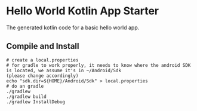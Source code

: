 # Hello World Kotlin App Starter

The generated kotlin code for a basic hello world app.

## Compile and Install

```
# create a local.properties
# for gradle to work properly, it needs to know where the android SDK is located, we assume it's in ~/Android/Sdk
(please change accordingly)
echo "sdk.dir=${HOME}/Android/Sdk" > local.properties
# do an gradle
./gradlew
./gradlew build
./gradlew InstallDebug
```

